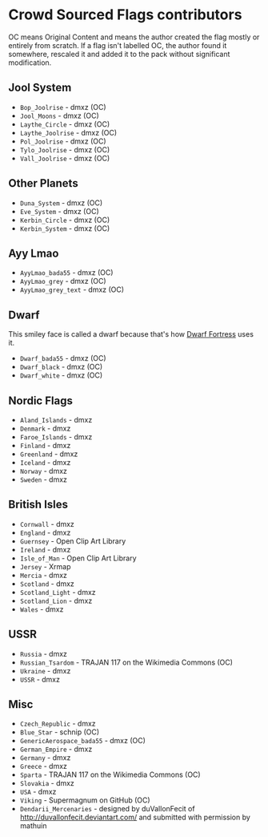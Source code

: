 Crowd Sourced Flags contributors
======

OC means Original Content and means the author created the flag mostly or entirely from scratch. If a flag isn't labelled OC, the author found it somewhere, rescaled it and added it to the pack without significant modification.

Jool System
----

- `Bop_Joolrise` - dmxz (OC)
- `Jool_Moons` - dmxz (OC)
- `Laythe_Circle` - dmxz (OC)
- `Laythe_Joolrise` - dmxz (OC)
- `Pol_Joolrise` - dmxz (OC)
- `Tylo_Joolrise` - dmxz (OC)
- `Vall_Joolrise` - dmxz (OC)

Other Planets
----

- `Duna_System` - dmxz (OC)
- `Eve_System` - dmxz (OC)
- `Kerbin_Circle` - dmxz (OC)
- `Kerbin_System` - dmxz (OC)

Ayy Lmao
----

- `AyyLmao_bada55` - dmxz (OC)
- `AyyLmao_grey` - dmxz (OC)
- `AyyLmao_grey_text` - dmxz (OC)

Dwarf
----

This smiley face is called a dwarf because that's how [Dwarf Fortress](http://bay12games.com/dwarves/) uses it.

- `Dwarf_bada55` - dmxz (OC)
- `Dwarf_black` - dmxz (OC)
- `Dwarf_white` - dmxz (OC)

Nordic Flags
----

- `Aland_Islands` - dmxz
- `Denmark` - dmxz
- `Faroe_Islands` - dmxz
- `Finland` - dmxz
- `Greenland` - dmxz
- `Iceland` - dmxz
- `Norway` - dmxz
- `Sweden` - dmxz

British Isles
----

- `Cornwall` - dmxz
- `England` - dmxz
- `Guernsey` - Open Clip Art Library
- `Ireland` - dmxz
- `Isle_of_Man` - Open Clip Art Library
- `Jersey` - Xrmap
- `Mercia` - dmxz
- `Scotland` - dmxz
- `Scotland_Light` - dmxz
- `Scotland_Lion` - dmxz
- `Wales` - dmxz

USSR
----

- `Russia` - dmxz
- `Russian_Tsardom` - TRAJAN 117 on the Wikimedia Commons (OC)
- `Ukraine` - dmxz
- `USSR` - dmxz

Misc
----

- `Czech_Republic` - dmxz
- `Blue_Star` - schnip (OC)
- `GenericAerospace_bada55` - dmxz (OC)
- `German_Empire` - dmxz
- `Germany` - dmxz
- `Greece` - dmxz
- `Sparta` - TRAJAN 117 on the Wikimedia Commons (OC)
- `Slovakia` - dmxz
- `USA` - dmxz
- `Viking` - Supermagnum on GitHub (OC)
- `Dendarii_Mercenaries` - designed by duVallonFecit of http://duvallonfecit.deviantart.com/ and submitted with permission by mathuin
